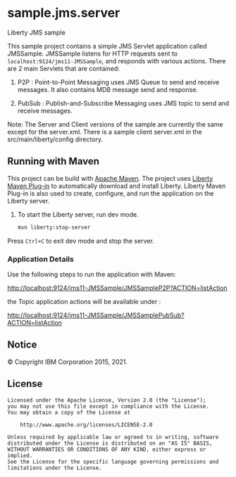 # sample.jms.server

Liberty JMS sample

This sample project contains a simple JMS Servlet application called JMSSample. JMSSample listens for HTTP requests sent to `localhost:9124/jms11-JMSSample`, and responds with various actions.
There are 2 main Servlets that are contained:

1. P2P : Point-to-Point Messaging uses JMS Queue to send and receive messages.  It also contains MDB message send and response.

2. PubSub : Publish-and-Subscribe Messaging uses JMS topic to send and receive messages.

Note: The Server and Client versions of the sample are currently the same except for the server.xml. There is a sample client server.xml in the src/main/liberty/config directory.

## Running with Maven

This project can be build with [Apache Maven](http://maven.apache.org/). The project uses [Liberty Maven Plug-in][] to automatically download and install Liberty.  Liberty Maven Plug-in is also used to create, configure, and run the application on the Liberty server.

1. To start the Liberty server, run dev mode.

    ```bash
    mvn liberty:stop-server
    ```

Press `Ctrl+C` to exit dev mode and stop the server.

### Application Details

Use the following steps to run the application with Maven:

[http://localhost:9124/jms11-JMSSample/JMSSampleP2P?ACTION=listAction](http://localhost:9124/jms11-JMSSample/JMSSampleP2P?ACTION=listAction)

the Topic application actions will be available under :

[http://localhost:9124/jms11-JMSSample/JMSSamplePubSub?ACTION=listAction](http://localhost:9124/jms11-JMSSample/JMSSamplePubSub?ACTION=listAction)


## Notice

© Copyright IBM Corporation 2015, 2021.

## License

```text
Licensed under the Apache License, Version 2.0 (the "License");
you may not use this file except in compliance with the License.
You may obtain a copy of the License at

    http://www.apache.org/licenses/LICENSE-2.0

Unless required by applicable law or agreed to in writing, software
distributed under the License is distributed on an "AS IS" BASIS,
WITHOUT WARRANTIES OR CONDITIONS OF ANY KIND, either express or implied.
See the License for the specific language governing permissions and
limitations under the License.
````

[Liberty Maven Plug-in]: https://github.com/OpenLiberty/ci.maven
